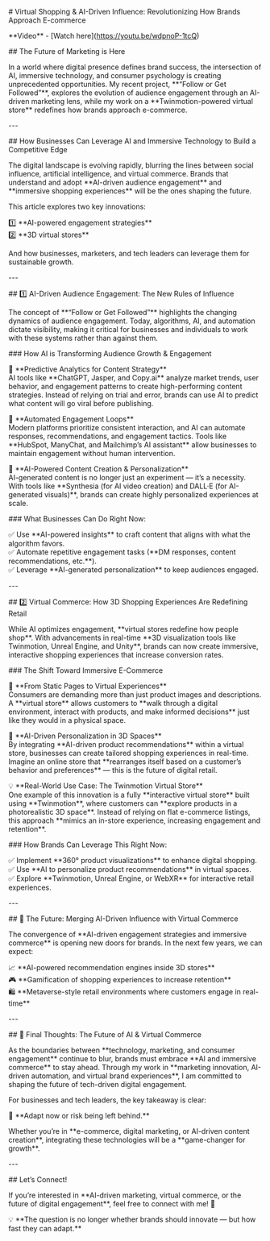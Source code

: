 \# Virtual Shopping & AI-Driven Influence: Revolutionizing How Brands Approach E-commerce  

\*\*Video\*\* \- \[Watch here\](https://youtu.be/wdpnoP-1tcQ)  

\#\# The Future of Marketing is Here  

In a world where digital presence defines brand success, the intersection of AI, immersive technology, and consumer psychology is creating unprecedented opportunities. My recent project, \*\*“Follow or Get Followed”\*\*, explores the evolution of audience engagement through an AI-driven marketing lens, while my work on a \*\*Twinmotion-powered virtual store\*\* redefines how brands approach e-commerce.  

\---

\#\# How Businesses Can Leverage AI and Immersive Technology to Build a Competitive Edge  

The digital landscape is evolving rapidly, blurring the lines between social influence, artificial intelligence, and virtual commerce. Brands that understand and adopt \*\*AI-driven audience engagement\*\* and \*\*immersive shopping experiences\*\* will be the ones shaping the future.  

This article explores two key innovations:  

1️⃣ \*\*AI-powered engagement strategies\*\*    
2️⃣ \*\*3D virtual stores\*\*  

And how businesses, marketers, and tech leaders can leverage them for sustainable growth.  

\---

\#\# 1️⃣ AI-Driven Audience Engagement: The New Rules of Influence  

The concept of \*\*“Follow or Get Followed”\*\* highlights the changing dynamics of audience engagement. Today, algorithms, AI, and automation dictate visibility, making it critical for businesses and individuals to work with these systems rather than against them.  

\#\#\# How AI is Transforming Audience Growth & Engagement  

🔹 \*\*Predictive Analytics for Content Strategy\*\*    
AI tools like \*\*ChatGPT, Jasper, and Copy.ai\*\* analyze market trends, user behavior, and engagement patterns to create high-performing content strategies. Instead of relying on trial and error, brands can use AI to predict what content will go viral before publishing.  

🔹 \*\*Automated Engagement Loops\*\*    
Modern platforms prioritize consistent interaction, and AI can automate responses, recommendations, and engagement tactics. Tools like \*\*HubSpot, ManyChat, and Mailchimp’s AI assistant\*\* allow businesses to maintain engagement without human intervention.  

🔹 \*\*AI-Powered Content Creation & Personalization\*\*    
AI-generated content is no longer just an experiment — it’s a necessity. With tools like \*\*Synthesia (for AI video creation) and DALL·E (for AI-generated visuals)\*\*, brands can create highly personalized experiences at scale.  

\#\#\# What Businesses Can Do Right Now:  

✅ Use \*\*AI-powered insights\*\* to craft content that aligns with what the algorithm favors.    
✅ Automate repetitive engagement tasks (\*\*DM responses, content recommendations, etc.\*\*).    
✅ Leverage \*\*AI-generated personalization\*\* to keep audiences engaged.  

\---

\#\# 2️⃣ Virtual Commerce: How 3D Shopping Experiences Are Redefining Retail  

While AI optimizes engagement, \*\*virtual stores redefine how people shop\*\*. With advancements in real-time \*\*3D visualization tools like Twinmotion, Unreal Engine, and Unity\*\*, brands can now create immersive, interactive shopping experiences that increase conversion rates.  

\#\#\# The Shift Toward Immersive E-Commerce  

🛒 \*\*From Static Pages to Virtual Experiences\*\*    
Consumers are demanding more than just product images and descriptions. A \*\*virtual store\*\* allows customers to \*\*walk through a digital environment, interact with products, and make informed decisions\*\* just like they would in a physical space.  

🤖 \*\*AI-Driven Personalization in 3D Spaces\*\*    
By integrating \*\*AI-driven product recommendations\*\* within a virtual store, businesses can create tailored shopping experiences in real-time. Imagine an online store that \*\*rearranges itself based on a customer’s behavior and preferences\*\* — this is the future of digital retail.  

💡 \*\*Real-World Use Case: The Twinmotion Virtual Store\*\*    
One example of this innovation is a fully \*\*interactive virtual store\*\* built using \*\*Twinmotion\*\*, where customers can \*\*explore products in a photorealistic 3D space\*\*. Instead of relying on flat e-commerce listings, this approach \*\*mimics an in-store experience, increasing engagement and retention\*\*.  

\#\#\# How Brands Can Leverage This Right Now:  

✅ Implement \*\*360° product visualizations\*\* to enhance digital shopping.    
✅ Use \*\*AI to personalize product recommendations\*\* in virtual spaces.    
✅ Explore \*\*Twinmotion, Unreal Engine, or WebXR\*\* for interactive retail experiences.  

\---

\#\# 🚀 The Future: Merging AI-Driven Influence with Virtual Commerce  

The convergence of \*\*AI-driven engagement strategies and immersive commerce\*\* is opening new doors for brands. In the next few years, we can expect:  

📈 \*\*AI-powered recommendation engines inside 3D stores\*\*    
🎮 \*\*Gamification of shopping experiences to increase retention\*\*    
🛍️ \*\*Metaverse-style retail environments where customers engage in real-time\*\*  

\---

\#\# 🔮 Final Thoughts: The Future of AI & Virtual Commerce  

As the boundaries between \*\*technology, marketing, and consumer engagement\*\* continue to blur, brands must embrace \*\*AI and immersive commerce\*\* to stay ahead. Through my work in \*\*marketing innovation, AI-driven automation, and virtual brand experiences\*\*, I am committed to shaping the future of tech-driven digital engagement.  

For businesses and tech leaders, the key takeaway is clear:  

🚀 \*\*Adapt now or risk being left behind.\*\*  

Whether you’re in \*\*e-commerce, digital marketing, or AI-driven content creation\*\*, integrating these technologies will be a \*\*game-changer for growth\*\*.  

\---

\#\# Let’s Connect\!  

If you’re interested in \*\*AI-driven marketing, virtual commerce, or the future of digital engagement\*\*, feel free to connect with me\! 🚀  

💡 \*\*The question is no longer whether brands should innovate — but how fast they can adapt.\*\*  